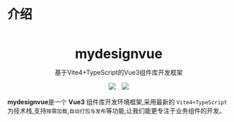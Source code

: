# 介绍

<br />
<br />
<div style="text-align:center">
<b style="font-size:30px">mydesignvue</b>
<p>基于Vite4+TypeScript的Vue3组件库开发框架</p>
<img style="display:inline" src="https://img.shields.io/npm/v/create-easyest" />

<img style="display:inline;margin-left:10px" src="https://img.shields.io/npm/dt/create-easyest" />
</div>

**mydesignvue**是一个 **Vue3** 组件库开发环境框架,采用最新的 `Vite4+TypeScript` 为技术栈,支持`按需加载`,`自动打包与发布`等功能,让我们能更专注于业务组件的开发。


